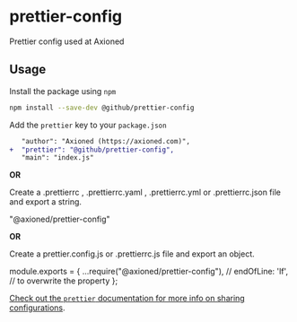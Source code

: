 # prettier-config

Prettier config used at Axioned

## Usage

Install the package using `npm`

```sh
npm install --save-dev @github/prettier-config
```

Add the `prettier` key to your `package.json`

```diff
   "author": "Axioned (https://axioned.com)",
+  "prettier": "@github/prettier-config",
   "main": "index.js"
 ```

**OR**

Create a .prettierrc , .prettierrc.yaml , .prettierrc.yml or .prettierrc.json file and export a string.

"@axioned/prettier-config"

**OR**

Create a prettier.config.js or .prettierrc.js file and export an object.

module.exports = {
  ...require("@axioned/prettier-config"),
  // endOfLine: 'lf', // to overwrite the property
};

[Check out the `prettier` documentation for more info on sharing configurations](https://prettier.io/docs/en/configuration.html#sharing-configurations).
